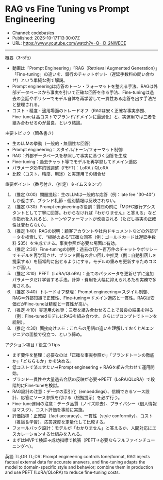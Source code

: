 # RAG vs Fine Tuning vs Prompt Engineering

- Channel: codebasics
- Published: 2025-10-17T13:30:07Z
- URL: https://www.youtube.com/watch?v=Q-_D_2NWECE

---

概要（3-5行）
- 動画は「Prompt Engineering」「RAG（Retrieval Augmented Generation）」「Fine-tuning」の違いを、銀行のチャットボット（遅延手数料の問い合わせ）という単純な例で解説。  
- Prompt engineeringは応答のトーン・フォーマットを整える手法、RAGは外部データベースから事実を引いて正確な回答を作る手法、Fine-tuningは過去の会話やポリシーでモデル自体を再学習して一貫性ある応答を出す手法だと整理される。  
- コスト・精度・適用場面のトレードオフ（RAGは安く正確な事実参照、Fine-tuneは高コストでブランド/ドメインに最適化）と、実運用では三者を組み合わせるのが最良、という結論。

主要トピック（箇条書き）
- 生のLLMの挙動（一般的・無個性な回答）
- Prompt engineering：スタイル/トーン/フォーマット制御
- RAG：外部データベースを参照して事実に基づく回答を生成
- Fine-tuning：過去チャット等でモデルを再学習してドメイン適応
- パラメータ効率的微調整（PEFT）：LoRA / QLoRA
- 比較（コスト、精度、用途）と実運用での組合せ

重要ポイント（番号付き、（推定）タイムスタンプ）
1. （推定 0:00）問題提起：生のLLMは一般的な応答（例：late fee "$30–$40"）しか返さず、ブランド礼節・個別情報は反映されない。  
2. （推定 0:30）Prompt engineeringの役割：質問の前に「MDFC銀行アシスタントとして丁寧に回答。わからなければ『わかりません』と答える」などの指示を入れると、トーンやフォーマットが改善される（ただし事実の正確性は変わらない）。  
3. （推定 1:40）RAGの説明：顧客アカウントや社内ドキュメントなどの外部データを検索して、“根拠のある”正確な回答（例：ゴールドカードは遅延手数料 $35）を生成できる。事実参照が必要な場面に有効。  
4. （推定 2:30）Fine-tuningの説明：過去の1万〜百万件のチャットやポリシーでモデルを再学習させ、ブランド固有の言い回しや推奨（例：自動引落しを提案する）を恒常的に出せるようにする。モデルの重みを更新するためコストが高い。  
5. （推定 3:10）PEFT（LoRA/QLoRA）：全てのパラメータを更新せずに追加パラメータだけ学習する手法。計算・費用を大幅に抑えられるため実務で多用される。  
6. （推定 3:40）トレードオフ整理：Prompt engineering＝スタイル制御、RAG＝外部知識で正確性、Fine-tuning＝ドメイン適応と一貫性。RAGは安価だがFine-tuneは精度と一貫性が高い。  
7. （推定 4:10）実運用の推奨：三者を組み合わせることで最良の結果を得る（例：Fine-tunedモデルにRAGを組み合わせ、さらにプロンプトでトーンを統制）。  
8. （推定 4:30）面接向けメモ：これらの用語の違いを理解しておくとAIエンジニアの面接で役立つ、という締め。

アクション項目 / 役立つTips
- まず要件を整理：必要なのは「正確な事実参照か」「ブランドトーンの徹底か」「どちらもか」かを決める。  
- 低コストで済ませたい→Prompt engineering + RAGを組み合わせて運用開始。  
- ブランド一貫性や大量過去会話の反映が必要→PEFT（LoRA/QLoRA）で段階的にFine-tuneを検討。  
- RAG設計の注意：データの索引化（embeddings）、信頼できるソース設計、応答にソース参照を付ける（根拠提示）を必ず行う。  
- Fine-tune運用の注意：データ品質（ノイズ除去）、プライバシー（個人情報はマスク）、コスト評価を事前に実施。  
- 評価指標：正確度（fact accuracy）、一貫性（style conformity）、コスト（推論＆学習）、応答速度を定量化して比較する。  
- フォールバック設計：モデルが「わかりません」と答えるか、人間対応にエスカレーションする仕組みを入れる。  
- まずはMVPで検証→成功指標で拡張（PEFT→必要ならフルファインチューニングへ）。

英語 TL;DR
TL;DR: Prompt engineering controls tone/format, RAG injects factual external data for accurate answers, and fine-tuning adapts the model to domain-specific style and behavior; combine them in production and use PEFT (LoRA/QLoRA) to reduce fine-tuning costs.
